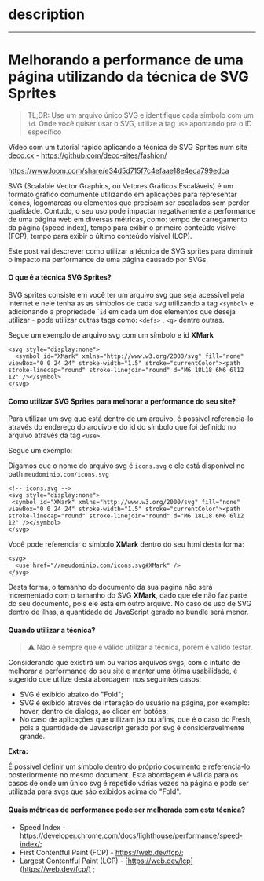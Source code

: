 # description

---

# Melhorando a performance de uma página utilizando da técnica de SVG Sprites

> TL;DR: Use um arquivo único SVG e identifique cada símbolo com um `id`. Onde
> você quiser usar o SVG, utilize a tag `use` apontando pra o ID específico

Vídeo com um tutorial rápido aplicando a técnica de SVG Sprites num site
[deco.cx](http://deco.cx) - <https://github.com/deco-sites/fashion/>

<https://www.loom.com/share/e34d5d715f7c4efaae18e4eca799edca>

SVG (Scalable Vector Graphics, ou Vetores Gráficos Escaláveis) é um formato
gráfico comumente utilizando em aplicações para representar ícones, logomarcas
ou elementos que precisam ser escalados sem perder qualidade. Contudo, o seu uso
pode impactar negativamente a performance de uma página web em diversas
métricas, como: tempo de carregamento da página (speed index), tempo para exibir
o primeiro conteúdo visível (FCP), tempo para exibir o último conteúdo visível
(LCP).

Este post vai descrever como utilizar a técnica de SVG sprites para diminuir o
impacto na performance de uma página causado por SVGs.

#### O que é a técnica SVG Sprites?

SVG sprites consiste em você ter um arquivo svg que seja acessível pela internet
e nele tenha as as símbolos de cada svg utilizando a tag `<symbol>` e
adicionando a propriedade \``id` em cada um dos elementos que deseja utilizar -
pode utilizar outras tags como: `<defs>` , `<g>` dentre outras.

Segue um exemplo de arquivo svg com um símbolo e id **XMark**

```
<svg style="display:none">
  <symbol id="XMark" xmlns="http://www.w3.org/2000/svg" fill="none" viewBox="0 0 24 24" stroke-width="1.5" stroke="currentColor"><path stroke-linecap="round" stroke-linejoin="round" d="M6 18L18 6M6 6l12 12" /></symbol>
</svg>
```

#### Como utilizar SVG Sprites para melhorar a performance do seu site?

Para utilizar um svg que está dentro de um arquivo, é possível referencia-lo
através do endereço do arquivo e do id do símbolo que foi definido no arquivo
através da tag `<use>`.

Segue um exemplo:

Digamos que o nome do arquivo svg é `icons.svg` e ele está disponível no path
`meudominio.com/icons.svg`

```
<!-- icons.svg -->
<svg style="display:none">
 <symbol id="XMark" xmlns="http://www.w3.org/2000/svg" fill="none" viewBox="0 0 24 24" stroke-width="1.5" stroke="currentColor"><path stroke-linecap="round" stroke-linejoin="round" d="M6 18L18 6M6 6l12 12" /></symbol>
</svg>
```

Você pode referenciar o símbolo **XMark** dentro do seu html desta forma:

```
<svg>
  <use href="//meudominio.com/icons.svg#XMark" />
</svg>
```

Desta forma, o tamanho do documento da sua página não será incrementado com o
tamanho do SVG **XMark**, dado que ele não faz parte do seu documento, pois ele
está em outro arquivo. No caso de uso de SVG dentro de ilhas, a quantidade de
JavaScript gerado no bundle será menor.

#### Quando utilizar a técnica?

> :warning: Não é sempre que é válido utilizar a técnica, porém é valido testar.

Considerando que existirá um ou vários arquivos svgs, com o intuito de melhorar
a performance do seu site e manter uma ótima usabilidade, é sugerido que utilize
desta abordagem nos seguintes casos:

- SVG é exibido abaixo do "Fold";
- SVG é exibido através de interação do usuário na página, por exemplo: hover,
  dentro de dialogs, ao clicar em botões;
- No caso de aplicações que utilizam jsx ou afins, que é o caso do Fresh, pois a
  quantidade de Javascript gerado por svg é consideravelmente grande.

**Extra:**

É possível definir um símbolo dentro do próprio documento e referencia-lo
posteriormente no mesmo document. Esta abordagem é válida para os casos de onde
um único svg é repetido várias vezes na página e pode ser utilizada para svgs
que são exibidos acima do "Fold".

#### Quais métricas de performance pode ser melhorada com esta técnica?

- Speed Index -
  <https://developer.chrome.com/docs/lighthouse/performance/speed-index/>;
- First Contentful Paint (FCP) - <https://web.dev/fcp/>;
- Largest Contentful Paint (LCP) - [https://web.dev/lcp](https://web.dev/fcp/) ;

#### 
